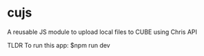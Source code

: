 # cujs
A reusable JS module to upload local files to CUBE using Chris API

TLDR
To run this app:
$npm run dev
